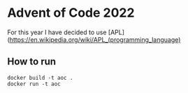 # Advent of Code 2022

For this year I have decided to use [APL](https://en.wikipedia.org/wiki/APL_(programming_language)

## How to run

```console
docker build -t aoc .
docker run -t aoc
```

